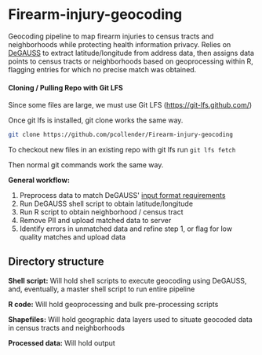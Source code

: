 # Firearm-injury-geocoding
Geocoding pipeline to map firearm injuries to census tracts and neighborhoods while protecting health information privacy. Relies on [DeGAUSS](https://degauss.org/) to extract latitude/longitude from address data, then assigns data points to census tracts or neighborhoods based on geoprocessing within R, flagging entries for which no precise match was obtained.

#### Cloning / Pulling Repo with Git LFS

Since some files are large, we must use Git LFS (https://git-lfs.github.com/)

Once git lfs is installed, git clone works the same way.

```sh
git clone https://github.com/pcollender/Firearm-injury-geocoding
```

To checkout new files in an existing repo with git lfs run `git lfs fetch`

Then normal git commands work the same way.

**General workflow:**
1. Preprocess data to match DeGAUSS' [input format requirements](https://github.com/degauss-org/degauss-org.github.io/wiki/Geocoding-with-DeGAUSS#address-string-formatting)
2. Run DeGAUSS shell script to obtain latitude/longitude
3. Run R script to obtain neighborhood / census tract
4. Remove PII and upload matched data to server
5. Identify errors in unmatched data and refine step 1, or flag for low quality matches and upload data


## Directory structure

**Shell script:** Will hold shell scripts to execute geocoding using DeGAUSS, and, eventually, a master shell script to run entire pipeline

**R code:** Will hold geoprocessing and bulk pre-processing scripts

**Shapefiles:** Will hold geographic data layers used to situate geocoded data in census tracts and neighborhoods

**Processed data:** Will hold output
